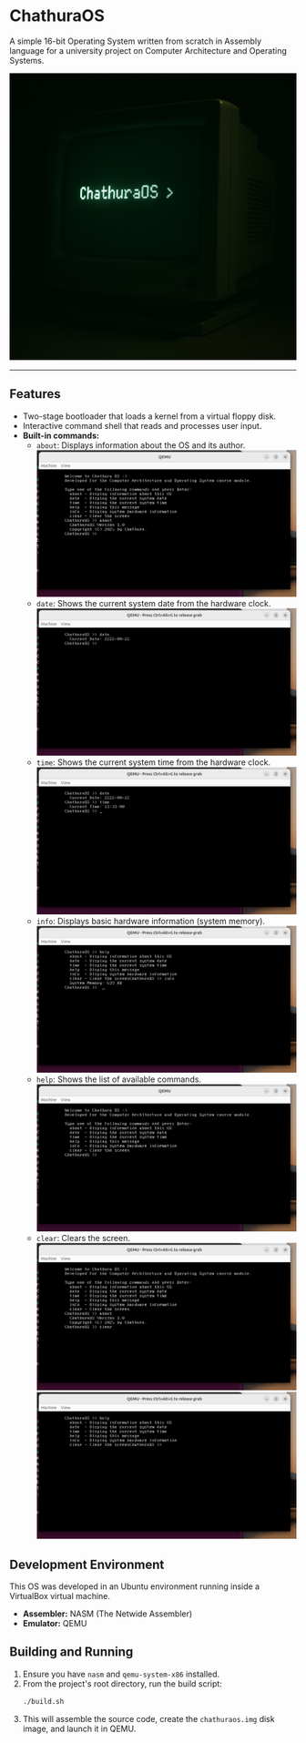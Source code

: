 # ChathuraOS

A simple 16-bit Operating System written from scratch in Assembly language for a university project on Computer Architecture and Operating Systems.

![Screenshot of ChathuraOS](chathuraOS.png)

---

## Features

- Two-stage bootloader that loads a kernel from a virtual floppy disk.
- Interactive command shell that reads and processes user input.
- **Built-in commands:**
  - `about`: Displays information about the OS and its author.
    ![Screenshot of about command](./screenshots/about.png)
  - `date`: Shows the current system date from the hardware clock.
    ![Screenshot of about command](./screenshots/date.png)
  - `time`: Shows the current system time from the hardware clock.
    ![Screenshot of about command](./screenshots/time.png)
  - `info`: Displays basic hardware information (system memory).
    ![Screenshot of about command](./screenshots/info.png)
  - `help`: Shows the list of available commands.
    ![Screenshot of about command](./screenshots/welcome.png)
  - `clear`: Clears the screen.
    ![Screenshot of about command](./screenshots/clear.png)
    ![Screenshot of about command](./screenshots/clear2.png)

## Development Environment

This OS was developed in an Ubuntu environment running inside a VirtualBox virtual machine.

- **Assembler:** NASM (The Netwide Assembler)
- **Emulator:** QEMU

## Building and Running

1.  Ensure you have `nasm` and `qemu-system-x86` installed.
2.  From the project's root directory, run the build script:
    ```bash
    ./build.sh
    ```
3.  This will assemble the source code, create the `chathuraos.img` disk image, and launch it in QEMU.
